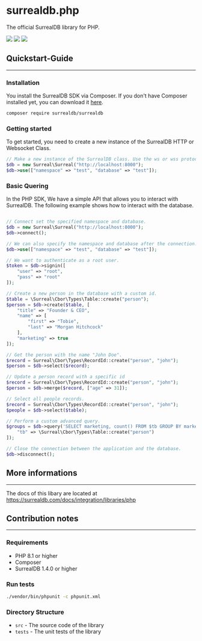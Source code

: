 # surrealdb.php

The official SurrealDB library for PHP.

[![](https://img.shields.io/badge/status-v1.0.0-ff00bb.svg?style=flat-square)](https://github.com/surrealdb/surrealdb.js)
[![](https://img.shields.io/badge/docs-view-44cc11.svg?style=flat-square)](https://surrealdb.com/docs/integration/libraries/javascript)
[![](https://img.shields.io/badge/license-Apache_License_2.0-00bfff.svg?style=flat-square)](https://github.com/surrealdb/surrealdb.php)

## Quickstart-Guide

---

### Installation

You install the SurrealDB SDK via Composer. If you don't have Composer installed yet, you can download it [here](https://getcomposer.org/download/).
```bash
composer require surrealdb/surrealdb
```

### Getting started

To get started, you need to create a new instance of the SurrealDB HTTP or Websocket Class.

```php
// Make a new instance of the SurrealDB class. Use the ws or wss protocol for having Websocket functionality.
$db = new Surreal\Surreal("http://localhost:8000"); 
$db->use(["namespace" => "test", "database" => "test"]);
```

### Basic Quering
In the PHP SDK, We have a simple API that allows you to interact with SurrealDB. The following example shows how to interact with the database.

```php

// Connect set the specified namespace and database.
$db = new Surreal\Surreal("http://localhost:8000");
$db->connect();

// We can also specify the namespace and database after the connection.
$db->use(["namespace" => "test", "database" => "test"]);

// We want to authenticate as a root user.
$token = $db->signin([
    "user" => "root",
    "pass" => "root"
]);

// Create a new person in the database with a custom id.
$table = \Surreal\Cbor\Types\Table::create("person");
$person = $db->create($table, [
    "title" => "Founder & CEO",
    "name" => [
        "first" => "Tobie",
        "last" => "Morgan Hitchcock" 
    ],
    "marketing" => true
]); 

// Get the person with the name "John Doe".
$record = Surreal\Cbor\Types\RecordId::create("person", "john");
$person = $db->select($record);

// Update a person record with a specific id
$record = Surreal\Cbor\Types\RecordId::create("person", "john");
$person = $db->merge($record, ["age" => 31]);

// Select all people records.
$record = Surreal\Cbor\Types\RecordId::create("person", "john");
$people = $db->select($table);

// Perform a custom advanced query.
$groups = $db->query('SELECT marketing, count() FROM $tb GROUP BY marketing', [
    "tb" => \Surreal\Cbor\Types\Table::create("person")
]);

// Close the connection between the application and the database.
$db->disconnect();

```

## More informations

---

The docs of this libary are located at https://surrealdb.com/docs/integration/libraries/php

## Contribution notes

---

### Requirements
- PHP 8.1 or higher
- Composer
- SurrealDB 1.4.0 or higher

### Run tests
```bash
./vendor/bin/phpunit -c phpunit.xml
```

### Directory Structure

- `src` - The source code of the library
- `tests` - The unit tests of the library